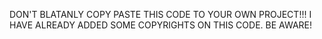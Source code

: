 DON'T BLATANLY COPY PASTE THIS CODE TO YOUR OWN PROJECT!!!
I HAVE ALREADY ADDED SOME COPYRIGHTS ON THIS CODE. BE AWARE!
